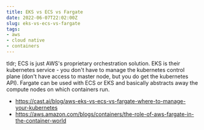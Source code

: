```yaml
---
title: EKS vs ECS vs Fargate
date: 2022-06-07T22:02:00Z
slug: eks-vs-ecs-vs-fargate
tags:
- aws
- cloud native
- containers
---
```


tldr; ECS is just AWS's proprietary orchestration solution. EKS is their kubernetes
service - you don't have to manage the kubernetes control plane (don't have
access to master node, but you do get the kubernetes API). Fargate can be used
with ECS or EKS and basically abstracts away the compute nodes on which
containers run.

- https://cast.ai/blog/aws-eks-vs-ecs-vs-fargate-where-to-manage-your-kubernetes
- https://aws.amazon.com/blogs/containers/the-role-of-aws-fargate-in-the-container-world

